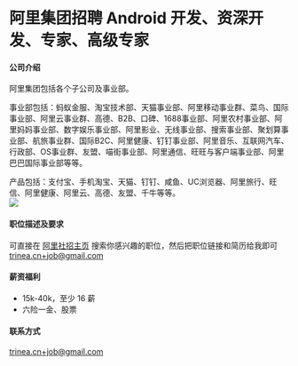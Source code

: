 阿里集团招聘 Android 开发、资深开发、专家、高级专家
==========

#### 公司介绍
阿里集团包括各个子公司及事业部。  

事业部包括：蚂蚁金服、淘宝技术部、天猫事业部、阿里移动事业群、菜鸟、国际事业部、阿里云事业群、高德、B2B、口碑、1688事业部、阿里农村事业部、阿里妈妈事业部、数字娱乐事业部、阿里影业、无线事业部、搜索事业部、聚划算事业部、航旅事业群、国际B2C、阿里健康、钉钉事业部、阿里音乐、互联网汽车、行政部、OS事业群、友盟、喵街事业部、阿里通信、旺旺与客户端事业部、阿里巴巴国际事业部等等。  

产品包括：支付宝、手机淘宝、天猫、钉钉、咸鱼、UC浏览器、阿里旅行、旺信、阿里健康、阿里云、高德、友盟、千牛等等。  
![](https://www.trinea.cn/wp-content/uploads/2016/09/alibaba.jpg)  

#### 职位描述及要求
可直接在 [阿里社招主页](https://job.alibaba.com/zhaopin/position_list.htm) 搜索你感兴趣的职位，然后把职位链接和简历给我即可 [trinea.cn+job@gmail.com](mailto:trinea.cn+job@gmail.com)  

#### 薪资福利
- 15k-40k，至少 16 薪
- 六险一金、股票

#### 联系方式
[trinea.cn+job@gmail.com](mailto:trinea.cn+job@gmail.com)  